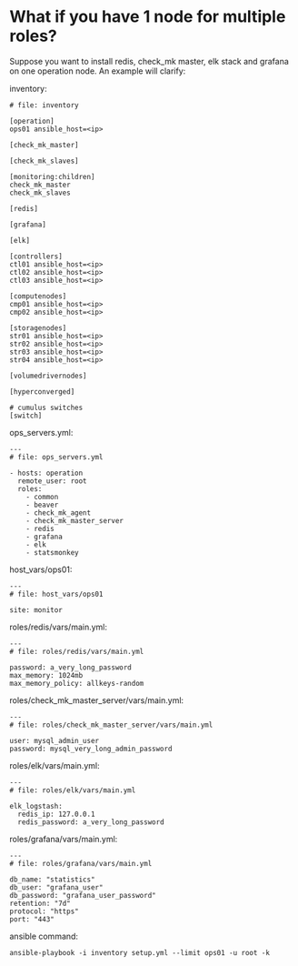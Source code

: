 # What if you have 1 node for multiple roles?

Suppose you want to install redis, check_mk master, elk stack and grafana on one operation node.
An example will clarify:

inventory:
```
# file: inventory

[operation]
ops01 ansible_host=<ip>

[check_mk_master]

[check_mk_slaves]

[monitoring:children]
check_mk_master
check_mk_slaves

[redis]

[grafana]

[elk]

[controllers]
ctl01 ansible_host=<ip>
ctl02 ansible_host=<ip>
ctl03 ansible_host=<ip>

[computenodes]
cmp01 ansible_host=<ip>
cmp02 ansible_host=<ip>

[storagenodes]
str01 ansible_host=<ip>
str02 ansible_host=<ip>
str03 ansible_host=<ip>
str04 ansible_host=<ip>

[volumedrivernodes]

[hyperconverged]

# cumulus switches
[switch]
```

ops_servers.yml:
```
---
# file: ops_servers.yml

- hosts: operation
  remote_user: root
  roles:
    - common
    - beaver
    - check_mk_agent
    - check_mk_master_server
    - redis
    - grafana
    - elk
    - statsmonkey
```

host_vars/ops01:
```
---
# file: host_vars/ops01

site: monitor
```

roles/redis/vars/main.yml:
```
---
# file: roles/redis/vars/main.yml

password: a_very_long_password
max_memory: 1024mb
max_memory_policy: allkeys-random
```

roles/check_mk_master_server/vars/main.yml:
```
---
# file: roles/check_mk_master_server/vars/main.yml

user: mysql_admin_user
password: mysql_very_long_admin_password
```

roles/elk/vars/main.yml:
```
---
# file: roles/elk/vars/main.yml

elk_logstash:
  redis_ip: 127.0.0.1
  redis_password: a_very_long_password
```

roles/grafana/vars/main.yml:
```
---
# file: roles/grafana/vars/main.yml

db_name: "statistics"
db_user: "grafana_user"
db_password: "grafana_user_password"
retention: "7d"
protocol: "https"
port: "443"
```

ansible command:
```
ansible-playbook -i inventory setup.yml --limit ops01 -u root -k
```